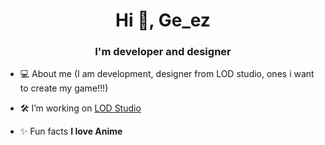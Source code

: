 <h1 align="center">Hi 🍜, Ge_ez</h1>
<h3 align="center">I'm developer and designer</h3>

- 💻 About me (I am development, designer from LOD studio, ones i want to create my game!!!)

- 🛠 I’m working on [LOD Studio](https://lodstudio.ga/)

- ✨ Fun facts **I love Anime** 

